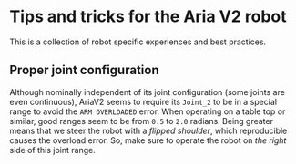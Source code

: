 # Tips and tricks for the Aria V2 robot
This is a collection of robot specific experiences and best practices.

## Proper joint configuration
Although nominally independent of its joint configuration (some joints are even
continuous), AriaV2 seems to require its `Joint_2` to be in a special range to
avoid the `ARM OVERLOADED` error.
When operating on a table top or similar, good ranges seem to be from `0.5` to
`2.0` radians. Being greater means that we steer the robot with a *flipped
shoulder*, which reproducible causes the overload error. So, make sure to
operate the robot on *the right* side of this joint range.


